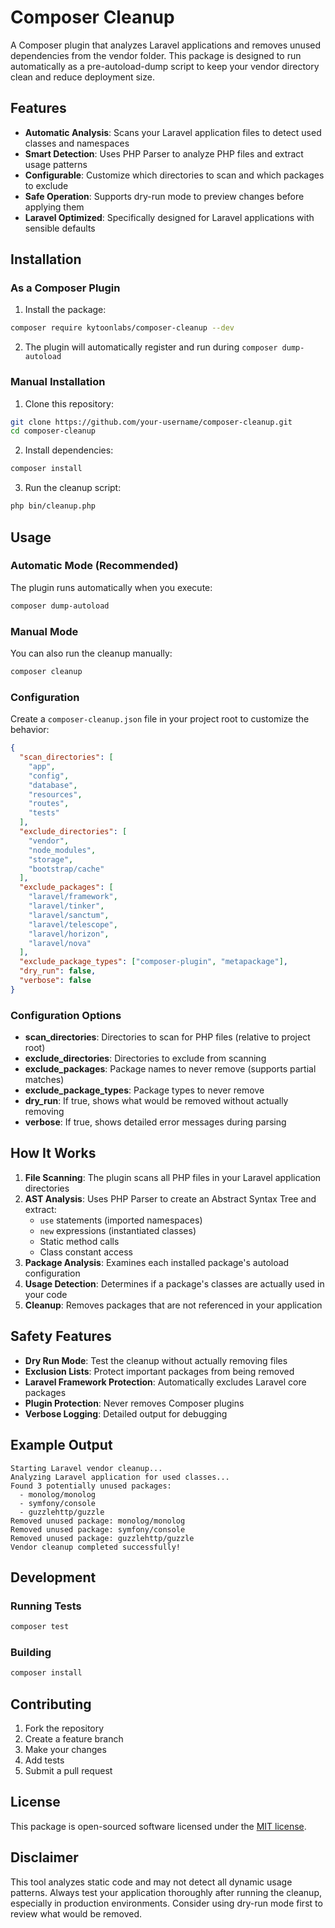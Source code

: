 # Composer Cleanup

A Composer plugin that analyzes Laravel applications and removes unused dependencies from the vendor folder. This package is designed to run automatically as a pre-autoload-dump script to keep your vendor directory clean and reduce deployment size.

## Features

- **Automatic Analysis**: Scans your Laravel application files to detect used classes and namespaces
- **Smart Detection**: Uses PHP Parser to analyze PHP files and extract usage patterns
- **Configurable**: Customize which directories to scan and which packages to exclude
- **Safe Operation**: Supports dry-run mode to preview changes before applying them
- **Laravel Optimized**: Specifically designed for Laravel applications with sensible defaults

## Installation

### As a Composer Plugin

1. Install the package:

```bash
composer require kytoonlabs/composer-cleanup --dev
```

2. The plugin will automatically register and run during `composer dump-autoload`

### Manual Installation

1. Clone this repository:

```bash
git clone https://github.com/your-username/composer-cleanup.git
cd composer-cleanup
```

2. Install dependencies:

```bash
composer install
```

3. Run the cleanup script:

```bash
php bin/cleanup.php
```

## Usage

### Automatic Mode (Recommended)

The plugin runs automatically when you execute:

```bash
composer dump-autoload
```

### Manual Mode

You can also run the cleanup manually:

```bash
composer cleanup
```

### Configuration

Create a `composer-cleanup.json` file in your project root to customize the behavior:

```json
{
  "scan_directories": [
    "app",
    "config",
    "database",
    "resources",
    "routes",
    "tests"
  ],
  "exclude_directories": [
    "vendor",
    "node_modules",
    "storage",
    "bootstrap/cache"
  ],
  "exclude_packages": [
    "laravel/framework",
    "laravel/tinker",
    "laravel/sanctum",
    "laravel/telescope",
    "laravel/horizon",
    "laravel/nova"
  ],
  "exclude_package_types": ["composer-plugin", "metapackage"],
  "dry_run": false,
  "verbose": false
}
```

### Configuration Options

- **scan_directories**: Directories to scan for PHP files (relative to project root)
- **exclude_directories**: Directories to exclude from scanning
- **exclude_packages**: Package names to never remove (supports partial matches)
- **exclude_package_types**: Package types to never remove
- **dry_run**: If true, shows what would be removed without actually removing
- **verbose**: If true, shows detailed error messages during parsing

## How It Works

1. **File Scanning**: The plugin scans all PHP files in your Laravel application directories
2. **AST Analysis**: Uses PHP Parser to create an Abstract Syntax Tree and extract:
   - `use` statements (imported namespaces)
   - `new` expressions (instantiated classes)
   - Static method calls
   - Class constant access
3. **Package Analysis**: Examines each installed package's autoload configuration
4. **Usage Detection**: Determines if a package's classes are actually used in your code
5. **Cleanup**: Removes packages that are not referenced in your application

## Safety Features

- **Dry Run Mode**: Test the cleanup without actually removing files
- **Exclusion Lists**: Protect important packages from being removed
- **Laravel Framework Protection**: Automatically excludes Laravel core packages
- **Plugin Protection**: Never removes Composer plugins
- **Verbose Logging**: Detailed output for debugging

## Example Output

```
Starting Laravel vendor cleanup...
Analyzing Laravel application for used classes...
Found 3 potentially unused packages:
  - monolog/monolog
  - symfony/console
  - guzzlehttp/guzzle
Removed unused package: monolog/monolog
Removed unused package: symfony/console
Removed unused package: guzzlehttp/guzzle
Vendor cleanup completed successfully!
```

## Development

### Running Tests

```bash
composer test
```

### Building

```bash
composer install
```

## Contributing

1. Fork the repository
2. Create a feature branch
3. Make your changes
4. Add tests
5. Submit a pull request

## License

This package is open-sourced software licensed under the [MIT license](LICENSE).

## Disclaimer

This tool analyzes static code and may not detect all dynamic usage patterns. Always test your application thoroughly after running the cleanup, especially in production environments. Consider using dry-run mode first to review what would be removed.
